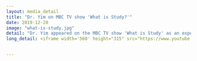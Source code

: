 ```yaml
---
layout: media_detail
title: "Dr. Yim on MBC TV show 'What is Study?'"
date: 2019-12-20
image: "what-is-study.jpg"
detail: "Dr. Yim appeared on the MBC TV show 'What is Study' as an expert panel."
long_detail: <iframe width='560' height="315" src="https://www.youtube.com/embed/F_-9ie-jj4Q" frameborder="0" allow="accelerometer; autoplay; encrypted-media; gyroscope; picture-in-picture" allowfullscreen></iframe><br>Dr. Yim appeared on the MBC TV show 'What is Study' as an expert panel.<br>She provided consultations to parents with a child who learned six different languages through Youtube.


---
```


